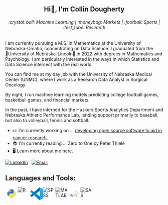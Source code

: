 <h2 align="center"> Hi👋, I'm Collin Dougherty</h2>
<h6 align="center">:crystal_ball: Machine Learning | :moneybag: Markets | :football: Sports | :test_tube: Research</h6>

I am currently pursuing a M.S. in Mathematics at the University of Nebraska-Omaha, concentrating on Data Science. I graduated from the :red_circle:University of Nebraska-Lincoln:corn: in 2022 with degrees in Mathematics and Psychology. I am particularly interested in the ways in which Statistics and Data Science intersect with the real world.

You can find me at my day job with the University of Nebraska Medical Center (UNMC), where I work as a Research Data Analyst in Surgical Oncology.

By night, I run machine learning models predicting college football games, basketball games, and financial markets.

In the past, I have interned for the Huskers Sports Analytics Department and Nebraska Athletic Performance Lab, lending support primarily to baseball, but also to volleyball, tennis and softball.

- :pencil2: I’m currently working on ... [developing open source software to aid in cancer research.](https://github.com/collindougherty/pipeline)
- :books: I'm currently reading ... Zero to One by Peter Thiele
- :desktop_computer: Learn more about me [here.](https://collindougherty.com/)

<a href="https://www.linkedin.com/in/collin-dougherty/" target="blank"><img src="https://img.shields.io/badge/LinkedIn-0077B5?style=for-the-badge&logo=linkedin&logoColor=white" alt="LinkedIn"/></a>&nbsp;&nbsp;
<a href="mailto:collindougherty99@gmail.com" target="blank"><img src="https://img.shields.io/badge/Gmail-D14836?style=for-the-badge&logo=gmail&logoColor=white" alt="Email"/></a>


## Languages and Tools:
<p align="left">
<img align="left" alt="Python" width="40px" src="https://raw.githubusercontent.com/github/explore/80688e429a7d4ef2fca1e82350fe8e3517d3494d/topics/python/python.png" />
<img align="left" alt="R" width="40px" src="https://upload.wikimedia.org/wikipedia/commons/thumb/1/1b/R_logo.svg/2560px-R_logo.svg.png" />
<img align="left" alt="Visual Studio Code" width="40px" src="https://raw.githubusercontent.com/github/explore/80688e429a7d4ef2fca1e82350fe8e3517d3494d/topics/visual-studio-code/visual-studio-code.png" />
<img align="left" alt="SPSS" width="40px" src="https://encrypted-tbn0.gstatic.com/images?q=tbn:ANd9GcT-nZx3Oh3-r76Mnn5FNZHj8I97I7Vue1JF1mDUbXMVHQ&s" />
<img align="left" alt="MATLAB" width="40px" src="https://upload.wikimedia.org/wikipedia/commons/thumb/2/21/Matlab_Logo.png/667px-Matlab_Logo.png" />
<img align="left" alt="MySQL" width="40px" src="https://raw.githubusercontent.com/github/explore/80688e429a7d4ef2fca1e82350fe8e3517d3494d/topics/mysql/mysql.png" />
<img align="left" alt="SAS" width="40px" src="[https://en.wikipedia.org/wiki/SAS_%28software%29#/media/File:স্যাস_লোগো.png](https://upload.wikimedia.org/wikipedia/commons/1/10/SAS_logo_horiz.svg)" />
</p>


<!--
**collindougherty/collindougherty** is a ✨ _special_ ✨ repository because its `README.md` (this file) appears on your GitHub profile.
-->
